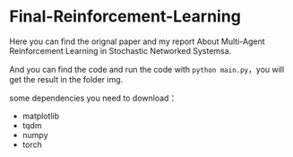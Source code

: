 # Final-Reinforcement-Learning
Here you can find the orignal paper and my report About Multi-Agent Reinforcement Learning in Stochastic Networked Systemsa. 

And you can find the code and run the code with `python main.py`，you will get the result in the folder img.

some dependencies you need to download：

- matplotlib
- tqdm
- numpy
- torch

